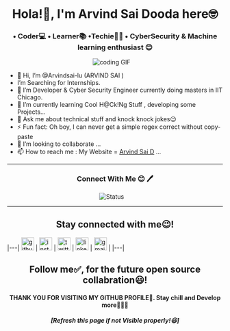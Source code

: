 <h1 align="center">Hola!👋, I'm Arvind Sai Dooda here🤓</h1>
<h3 align="center"> •  Coder💻  •  Learner📚  •Techie🧑‍💻  • CyberSecurity & Machine learning enthusiast 😊 </h3>

<p align="center">
<img src="https://media.giphy.com/media/UW8Mnpe8Cniw7cLtCu/giphy.gif" alt="coding GIF" />&nbsp;&nbsp;&nbsp;&nbsp;
</p>

- 👋 Hi, I’m @Arvindsai-lu (ARVIND SAI )
-  I’m Searching for Internships.
- 👀 I’m Developer & Cyber Security Engineer currently doing masters in IIT Chicago. 
- 🌱 I’m currently learning  Cool H@Ck!Ng Stuff , developing some Projects...
- 💬 Ask me about technical stuff and knock knock jokes😉
- ⚡ Fun fact: Oh boy, I can never get a simple regex correct without copy-paste
- 💞️ I’m looking to collaborate  ...
- 📫 How to reach me : My Website = <a href="https://sites.google.com/view/arvindsai/home">Arvind Sai D</a> ...



<hr>
<h3 align="center"> Connect With Me 😊 🖊️</h3>
<p align="center">
<img src="https://media.giphy.com/media/iJtY99TFeXS4MYaudW/giphy.gif" alt="Status" />&nbsp;&nbsp;&nbsp;&nbsp;
</p><hr>


<h2 align="center">Stay connected with me😉!</h2>

|---| [<img src="https://camo.githubusercontent.com/b079fe922f00c4b86f1b724fbc2e8141c468794ce8adbc9b7456e5e1ad09c622/68747470733a2f2f6564656e742e6769746875622e696f2f537570657254696e7949636f6e732f696d616765732f7376672f6769746875622e737667" alt="github logo" width="30" height="30">](https://github.com/Arvindsai-lu) |  [<img src="https://camo.githubusercontent.com/c9dacf0f25a1489fdbc6c0d2b41cda58b77fa210a13a886d6f99e027adfbd358/68747470733a2f2f6564656e742e6769746875622e696f2f537570657254696e7949636f6e732f696d616765732f7376672f696e7374616772616d2e737667" alt="instagram logo" width="30" height="30">](https://instagram.com/_hey__arvind?igshid=1w73q6nz4rv1a) |  [<img src="https://camo.githubusercontent.com/35b0b8bfbd8840f35607fb56ad0a139047fd5d6e09ceb060c5c6f0a5abd1044c/68747470733a2f2f6564656e742e6769746875622e696f2f537570657254696e7949636f6e732f696d616765732f7376672f747769747465722e737667" alt="twitter logo" width="30" height="30">](https://twitter.com/Arvind_sai3k?s=08)  |  [<img src="https://camo.githubusercontent.com/c8a9c5b414cd812ad6a97a46c29af67239ddaeae08c41724ff7d945fb4c047e5/68747470733a2f2f6564656e742e6769746875622e696f2f537570657254696e7949636f6e732f696d616765732f7376672f6c696e6b6564696e2e737667" alt="linkedin logo" width="30" height="30">](https://www.linkedin.com/in/arvind-sai-d-11374019b) |  [<img src="https://camo.githubusercontent.com/4a3dd8d10a27c272fd04b2ce8ed1a130606f95ea6a76b5e19ce8b642faa18c27/68747470733a2f2f6564656e742e6769746875622e696f2f537570657254696e7949636f6e732f696d616765732f7376672f676d61696c2e737667" alt="gmail logo" width="30" height="30">](arvindsai1a2b@gmail.com) |
|---|




<h2 align="center">Follow me✅, for the future open source collabration😃!</h2>
<h4 align="center">THANK YOU FOR VISITING MY GITHUB PROFILE👀. Stay chill and Develop more👨🏻‍💻</h4>
<h5 align="center">[Refresh this page if not  Visible properly!😃]</h5>


<!---
Arvindsai-lu/Arvindsai-lu is a ✨ special ✨ repository because its `README.md` (this file) appears on your GitHub profile.
You can click the Preview link to take a look at your changes.
--->
